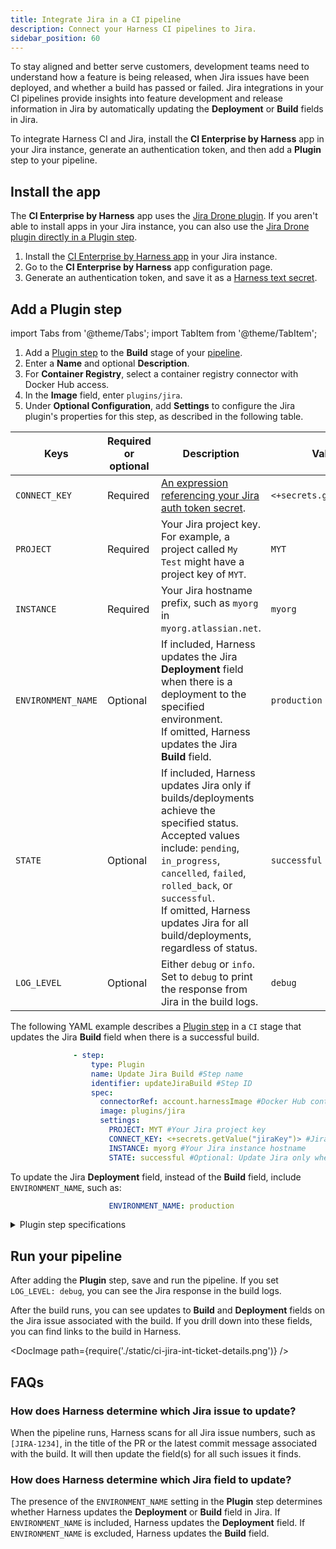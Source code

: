 ```yaml
---
title: Integrate Jira in a CI pipeline
description: Connect your Harness CI pipelines to Jira.
sidebar_position: 60
---
```


To stay aligned and better serve customers, development teams need to understand how a feature is being released, when Jira issues have been deployed, and whether a build has passed or failed. Jira integrations in your CI pipelines provide insights into feature development and release information in Jira by automatically updating the **Deployment** or **Build** fields in Jira.

To integrate Harness CI and Jira, install the **CI Enterprise by Harness** app in your Jira instance, generate an authentication token, and then add a **Plugin** step to your pipeline.

## Install the app

The **CI Enterprise by Harness** app uses the [Jira Drone plugin](https://plugins.drone.io/plugins/jira). If you aren't able to install apps in your Jira instance, you can also use the [Jira Drone plugin directly in a Plugin step](./run-a-drone-plugin-in-ci.md).

1. Install the [CI Enterprise by Harness app](https://marketplace.atlassian.com/apps/1227511/ci-enterprise-by-harness) in your Jira instance.
2. Go to the **CI Enterprise by Harness** app configuration page.
3. Generate an authentication token, and save it as a [Harness text secret](/docs/platform/secrets/add-use-text-secrets).

## Add a Plugin step


import Tabs from '@theme/Tabs';
import TabItem from '@theme/TabItem';

<Tabs>
<TabItem value="Visual" label="Visual">

1. Add a [Plugin step](./plugin-step-settings-reference.md) to the **Build** stage of your [pipeline](../prep-ci-pipeline-components.md).
2. Enter a **Name** and optional **Description**.
3. For **Container Registry**, select a container registry connector with Docker Hub access.
4. In the **Image** field, enter `plugins/jira`.
5. Under **Optional Configuration**, add **Settings** to configure the Jira plugin's properties for this step, as described in the following table.

| Keys | Required or optional | Description | Value example |
| - | - | - | - |
| `CONNECT_KEY` | Required | [An expression referencing your Jira auth token secret](/docs/platform/secrets/add-use-text-secrets#step-3-reference-the-encrypted-text-by-identifier). | `<+secrets.getValue("jiraKey")>` |
| `PROJECT` | Required | Your Jira project key.<br/>For example, a project called `My Test` might have a project key of `MYT`. | `MYT` |
| `INSTANCE` <!--CONNECT_HOSTNAME?--> | Required | Your Jira hostname prefix, such as `myorg` in `myorg.atlassian.net`. | `myorg` |
| `ENVIRONMENT_NAME` | Optional | If included, Harness updates the Jira **Deployment** field when there is a deployment to the specified environment.<br/>If omitted, Harness updates the Jira **Build** field. | `production` |
| `STATE` | Optional | If included, Harness updates Jira only if builds/deployments achieve the specified status.<br/>Accepted values include: `pending`, `in_progress`, `cancelled`, `failed`, `rolled_back`, or `successful`.<br/>If omitted, Harness updates Jira for all build/deployments, regardless of status. | `successful` |
| `LOG_LEVEL` | Optional | Either `debug` or `info`.<br/>Set to `debug` to print the response from Jira in the build logs. | `debug` |

</TabItem>
<TabItem value="YAML" label="YAML" default>

The following YAML example describes a [Plugin step](./plugin-step-settings-reference.md) in a `CI` stage that updates the Jira **Build** field when there is a successful build.

```yaml
              - step:
                  type: Plugin
                  name: Update Jira Build #Step name
                  identifier: updateJiraBuild #Step ID
                  spec:
                    connectorRef: account.harnessImage #Docker Hub container registry connector
                    image: plugins/jira
                    settings:
                      PROJECT: MYT #Your Jira project key
                      CONNECT_KEY: <+secrets.getValue("jiraKey")> #Jira authentication token secret
                      INSTANCE: myorg #Your Jira instance hostname
                      STATE: successful #Optional: Update Jira only when builds succeed
```

To update the Jira **Deployment** field, instead of the **Build** field, include `ENVIRONMENT_NAME`, such as:

```yaml
                      ENVIRONMENT_NAME: production
```

<details>
<summary>Plugin step specifications</summary>

*  `type: Plugin`
*  `name:` Specify a step name.
*  `identifier:` Specify a unique step ID.
*  `connectorRef:` Specify a Docker Hub container registry connector.
*  `image: plugins/jira`
*  `settings:` Add environment variables to configure the Jira plugin's properties for this step, as described in the following table.

| Keys | Required or optional | Description | Value example |
| - | - | - | - |
| `CONNECT_KEY` | Required | [An expression referencing your Jira auth token secret](/docs/platform/secrets/add-use-text-secrets#step-3-reference-the-encrypted-text-by-identifier). | `<+secrets.getValue("jiraKey")>` |
| `PROJECT` | Required | Your Jira project key.<br/>For example, a project called `My Test` might have a project key of `MYT`. | `MYT` |
| `INSTANCE` <!--CONNECT_HOSTNAME?--> | Required | Your Jira hostname prefix, such as `myorg` in `myorg.atlassian.net`. | `myorg` |
| `ENVIRONMENT_NAME` | Optional | If included, Harness updates the Jira **Deployment** field when there is a deployment to the specified environment.<br/>If omitted, Harness updates the Jira **Build** field. | `production` |
| `STATE` | Optional | If included, Harness updates Jira only if builds/deployments achieve the specified status.<br/>Accepted values include: `pending`, `in_progress`, `cancelled`, `failed`, `rolled_back`, or `successful`.<br/>If omitted, Harness updates Jira for all build/deployments, regardless of status. | `successful` |
| `LOG_LEVEL` | Optional | Either `debug` or `info`.<br/>Set to `debug` to print the response from Jira in the build logs. | `debug` |

</details>

</TabItem>
</Tabs>

## Run your pipeline

After adding the **Plugin** step, save and run the pipeline. If you set `LOG_LEVEL: debug`, you can see the Jira response in the build logs.

After the build runs, you can see updates to **Build** and **Deployment** fields on the Jira issue associated with the build. If you drill down into these fields, you can find links to the build in Harness.

<!-- ![](./static/ci-jira-int-ticket-details.png) -->

<DocImage path={require('./static/ci-jira-int-ticket-details.png')} />

## FAQs

### How does Harness determine which Jira issue to update?

When the pipeline runs, Harness scans for all Jira issue numbers, such as `[JIRA-1234]`, in the title of the PR or the latest commit message associated with the build. It will then update the field(s) for all such issues it finds. 

### How does Harness determine which Jira field to update?

The presence of the `ENVIRONMENT_NAME` setting in the **Plugin** step determines whether Harness updates the **Deployment** or **Build** field in Jira. If `ENVIRONMENT_NAME` is included, Harness updates the **Deployment** field. If `ENVIRONMENT_NAME` is excluded, Harness updates the **Build** field.
